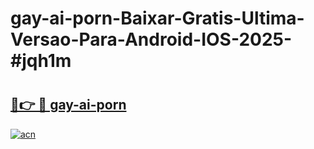 # gay-ai-porn-Baixar-Gratis-Ultima-Versao-Para-Android-IOS-2025-#jqh1m

# <h2><a href="https://ainizakaria.my?title=gay-ai-porn&ref=24M">🔗👉 🔴 gay-ai-porn</a></h2>

[![acn](https://github.com/user-attachments/assets/0f9c940e-d8b0-45ae-aac7-cd30a18b3e1c)](https://ainizakaria.my?title=gay-ai-porn&ref=24M)

